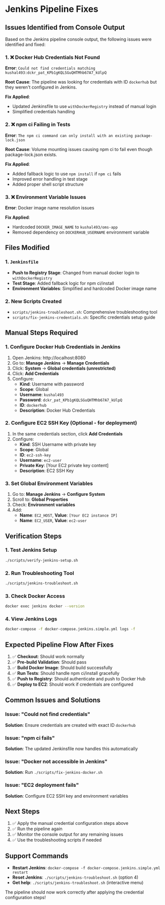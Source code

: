 # Jenkins Pipeline Fixes

## Issues Identified from Console Output

Based on the Jenkins pipeline console output, the following issues were identified and fixed:

### 1. ❌ Docker Hub Credentials Not Found
**Error**: `Could not find credentials matching kushal493:dckr_pat_KPb1gKQLSGuQHTMhb67A7_kUlpQ`

**Root Cause**: The pipeline was looking for credentials with ID `dockerhub` but they weren't configured in Jenkins.

**Fix Applied**: 
- Updated Jenkinsfile to use `withDockerRegistry` instead of manual login
- Simplified credentials handling

### 2. ❌ npm ci Failing in Tests
**Error**: `The npm ci command can only install with an existing package-lock.json`

**Root Cause**: Volume mounting issues causing npm ci to fail even though package-lock.json exists.

**Fix Applied**:
- Added fallback logic to use `npm install` if `npm ci` fails
- Improved error handling in test stage
- Added proper shell script structure

### 3. ❌ Environment Variable Issues
**Error**: Docker image name resolution issues

**Fix Applied**:
- Hardcoded `DOCKER_IMAGE_NAME` to `kushal493/oms-app`
- Removed dependency on `DOCKERHUB_USERNAME` environment variable

## Files Modified

### 1. `Jenkinsfile`
- **Push to Registry Stage**: Changed from manual docker login to `withDockerRegistry`
- **Test Stage**: Added fallback logic for npm ci/install
- **Environment Variables**: Simplified and hardcoded Docker image name

### 2. New Scripts Created
- `scripts/jenkins-troubleshoot.sh`: Comprehensive troubleshooting tool
- `scripts/fix-jenkins-credentials.sh`: Specific credentials setup guide

## Manual Steps Required

### 1. Configure Docker Hub Credentials in Jenkins

1. Open Jenkins: http://localhost:8080
2. Go to: **Manage Jenkins** → **Manage Credentials**
3. Click: **System** → **Global credentials (unrestricted)**
4. Click: **Add Credentials**
5. Configure:
   - **Kind**: Username with password
   - **Scope**: Global
   - **Username**: `kushal493`
   - **Password**: `dckr_pat_KPb1gKQLSGuQHTMhb67A7_kUlpQ`
   - **ID**: `dockerhub`
   - **Description**: Docker Hub Credentials

### 2. Configure EC2 SSH Key (Optional - for deployment)

1. In the same credentials section, click **Add Credentials**
2. Configure:
   - **Kind**: SSH Username with private key
   - **Scope**: Global
   - **ID**: `ec2-ssh-key`
   - **Username**: `ec2-user`
   - **Private Key**: [Your EC2 private key content]
   - **Description**: EC2 SSH Key

### 3. Set Global Environment Variables

1. Go to: **Manage Jenkins** → **Configure System**
2. Scroll to: **Global Properties**
3. Check: **Environment variables**
4. Add:
   - **Name**: `EC2_HOST`, **Value**: `[Your EC2 instance IP]`
   - **Name**: `EC2_USER`, **Value**: `ec2-user`

## Verification Steps

### 1. Test Jenkins Setup
```bash
./scripts/verify-jenkins-setup.sh
```

### 2. Run Troubleshooting Tool
```bash
./scripts/jenkins-troubleshoot.sh
```

### 3. Check Docker Access
```bash
docker exec jenkins docker --version
```

### 4. View Jenkins Logs
```bash
docker-compose -f docker-compose.jenkins.simple.yml logs -f
```

## Expected Pipeline Flow After Fixes

1. ✅ **Checkout**: Should work normally
2. ✅ **Pre-build Validation**: Should pass
3. ✅ **Build Docker Image**: Should build successfully
4. ✅ **Run Tests**: Should handle npm ci/install gracefully
5. ✅ **Push to Registry**: Should authenticate and push to Docker Hub
6. ✅ **Deploy to EC2**: Should work if credentials are configured

## Common Issues and Solutions

### Issue: "Could not find credentials"
**Solution**: Ensure credentials are created with exact ID `dockerhub`

### Issue: "npm ci fails"
**Solution**: The updated Jenkinsfile now handles this automatically

### Issue: "Docker not accessible in Jenkins"
**Solution**: Run `./scripts/fix-jenkins-docker.sh`

### Issue: "EC2 deployment fails"
**Solution**: Configure EC2 SSH key and environment variables

## Next Steps

1. ✅ Apply the manual credential configuration steps above
2. ✅ Run the pipeline again
3. ✅ Monitor the console output for any remaining issues
4. ✅ Use the troubleshooting scripts if needed

## Support Commands

- **Restart Jenkins**: `docker-compose -f docker-compose.jenkins.simple.yml restart`
- **Reset Jenkins**: `./scripts/jenkins-troubleshoot.sh` (option 4)
- **Get help**: `./scripts/jenkins-troubleshoot.sh` (interactive menu)

The pipeline should now work correctly after applying the credential configuration steps!
